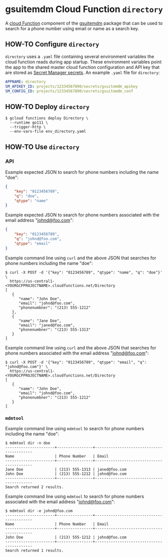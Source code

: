 # gsuitemdm Cloud Function `directory` #

A [cloud Function](https://cloud.google.com/functions/) component of the [gsuitemdm](https://github.com/rickt/gsuitemdm) package that can be used to search for a phone number using email or name as a search key. 

## HOW-TO Configure `directory` ##
`directory` uses a `.yaml` file containing several environment variables the cloud function reads during app startup. These environment variables point the app to the shared master cloud function configuration and API key that are stored as [Secret Manager secrets](https://cloud.google.com/secret-manager/docs/managing-secrets). An example `.yaml` file for `directory`:

```yaml
APPNAME: directory
SM_APIKEY_ID: projects/12334567890/secrets/gsuitemdm_apikey
SM_CONFIG_ID: projects/12334567890/secrets/gsuitemdm_conf
```

## HOW-TO Deploy `directory` ##
```
$ gcloud functions deploy Directory \
  --runtime go111 \
  --trigger-http \
  --env-vars-file env_directory.yaml
```

## HOW-TO Use `directory` ##

### API ###
Example expected JSON to search for phone numbers including the name "doe":

```json
{
	"key": "0123456789",
	"q": "doe",
	"qtype": "name"
}
```

Example expected JSON to search for phone numbers associated with the email address "johnd@foo.com":
```json
{
	"key": "0123456789",
	"q": "johnd@foo.com",
	"qtype": "email"
}
```

Example command line using `curl` and the above JSON that searches for phone numbers including the name "doe":

```
$ curl -X POST -d '{"key": "0123456789", "qtype": "name", "q": "doe"}' \ 
  https://us-central1-<YOURGCPPROJECTNAME>.cloudfunctions.net/Directory
[
   {
      "name": "John Doe",
      "email": "johnd@foo.com",
      "phonenumbner": "(213) 555-1212"
   },
   {
      "name": "Jane Doe",
      "email": "janed@foo.com",
      "phonenumbner": "(213) 555-1313"
   }
]
```

Example command line using `curl` and the above JSON that searches for phone numbers associated with the email address "johnd@foo.com":

```
$ curl -X POST -d '{"key": "0123456789", "qtype": "email", "q": "johnd@foo.com"}' \
  https://us-central1-<YOURGCPPROJECTNAME>.cloudfunctions.net/Directory
[
   {
      "name": "John Doe",
      "email": "johnd@foo.com",
      "phonenumbner": "(213) 555-1212"
   }
]
```

### `mdmtool` ###
Example command line using `mdmtool` to search for phone numbers including the name "doe":
```
$ mdmtool dir -n doe
----------------------+----------------+------------------------------------------
Name                  | Phone Number   | Email 
----------------------+----------------+------------------------------------------
Jane Doe              | (213) 555-1313 | janed@foo.com
John Doe              | (213) 555-1212 | johnd@foo.com
----------------------+----------------+------------------------------------------
Search returned 2 results.
```

Example command line using `mdmtool` to search for phone numbers associated with the email address "johnd@foo.com":
```
$ mdmtool dir -e johnd@foo.com
----------------------+----------------+------------------------------------------
Name                  | Phone Number   | Email 
----------------------+----------------+------------------------------------------
John Doe              | (213) 555-1212 | johnd@foo.com
----------------------+----------------+------------------------------------------
Search returned 1 results.
```
